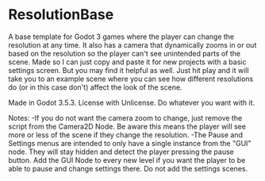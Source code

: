 # ResolutionBase
A base template for Godot 3 games where the player can change the resolution at any time. It also has a camera that dynamically zooms in or out based on the resolution so the player can't see unintended parts of the scene.
Made so I can just copy and paste it for new projects with a basic settings screen. But you may find it helpful as well. Just hit play and it will take you to an example scene where you can see how different resolutions do (or in this case don't) affect the look of the scene.

Made in Godot 3.5.3.
License with Unlicense. Do whatever you want with it.

Notes:
-If you do not want the camera zoom to change, just remove the script from the Camera2D Node. Be aware this means the player will see more or less of the scene if they change the resolution. 
-The Pause and Settings menus are intended to only have a single instance from the "GUI" node. They will stay hidden and detect the player pressing the pause button. Add the GUI Node to every new level if you want the player to be able to pause and change settings there. Do not add the settings scenes.
